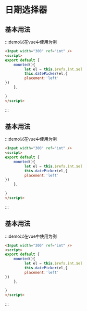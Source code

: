 # 日期选择器

## 基本用法
:::demo以在vue中使用为例 
```html
<Input width="300" ref="int" />
<script>
export default {
    mounted(){
         let el = this.$refs.int.$el
         this.datePicker(el,{
         placement:'left'         
})
    },
 
}
</script>

```
:::

## 基本用法
:::demo以在vue中使用为例 
```html
<Input width="300" ref="int" />
<script>
export default {
    mounted(){
         let el = this.$refs.int.$el
         this.datePicker(el,{
         placement:'left'         
})
    },
 
}
</script>

```
:::

## 基本用法
:::demo以在vue中使用为例 
```html
<Input width="300" ref="int" />
<script>
export default {
    mounted(){
         let el = this.$refs.int.$el
         this.datePicker(el,{
         placement:'left'         
})
    },
 
}
</script>

```
:::
